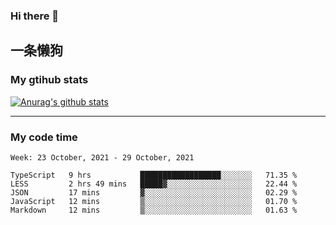 ### Hi there 👋

## 一条懒狗
<!--
**kiss-me-quickly/kiss-me-quickly** is a ✨ _special_ ✨ repository because its `README.md` (this file) appears on your GitHub profile.

Here are some ideas to get you started:

- 🔭 I’m currently working on ...
- 🌱 I’m currently learning ...
- 👯 I’m looking to collaborate on ...
- 🤔 I’m looking for help with ...
- 💬 Ask me about ...
- 📫 How to reach me: ...
- 😄 Pronouns: ...
- ⚡ Fun fact: ...
-->


### My gtihub stats

[![Anurag's github stats](https://github-readme-stats.vercel.app/api?username=kiss-me-quickly)](https://github.com/anuraghazra/github-readme-stats)

***

### My code time

<!--START_SECTION:waka-->
```text
Week: 23 October, 2021 - 29 October, 2021

TypeScript   9 hrs           ██████████████████░░░░░░░   71.35 % 
LESS         2 hrs 49 mins   █████▓░░░░░░░░░░░░░░░░░░░   22.44 % 
JSON         17 mins         ▓░░░░░░░░░░░░░░░░░░░░░░░░   02.29 % 
JavaScript   12 mins         ▒░░░░░░░░░░░░░░░░░░░░░░░░   01.70 % 
Markdown     12 mins         ▒░░░░░░░░░░░░░░░░░░░░░░░░   01.63 % 
```
<!--END_SECTION:waka-->
